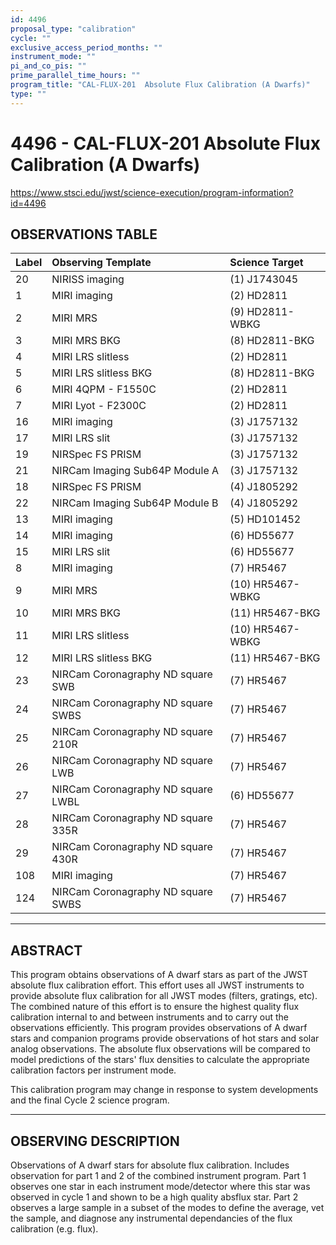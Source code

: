 ```yaml
---
id: 4496
proposal_type: "calibration"
cycle: ""
exclusive_access_period_months: ""
instrument_mode: ""
pi_and_co_pis: ""
prime_parallel_time_hours: ""
program_title: "CAL-FLUX-201  Absolute Flux Calibration (A Dwarfs)"
type: ""
---
```

# 4496 - CAL-FLUX-201  Absolute Flux Calibration (A Dwarfs)
https://www.stsci.edu/jwst/science-execution/program-information?id=4496
## OBSERVATIONS TABLE
| Label | Observing Template                          | Science Target         |
| :---- | :------------------------------------------ | :--------------------- |
| 20    | NIRISS imaging                              | (1) J1743045           |
| 1     | MIRI imaging                                | (2) HD2811             |
| 2     | MIRI MRS                                    | (9) HD2811-WBKG        |
| 3     | MIRI MRS BKG                                | (8) HD2811-BKG         |
| 4     | MIRI LRS slitless                           | (2) HD2811             |
| 5     | MIRI LRS slitless BKG                       | (8) HD2811-BKG         |
| 6     | MIRI 4QPM - F1550C                          | (2) HD2811             |
| 7     | MIRI Lyot - F2300C                          | (2) HD2811             |
| 16    | MIRI imaging                                | (3) J1757132           |
| 17    | MIRI LRS slit                               | (3) J1757132           |
| 19    | NIRSpec FS PRISM                            | (3) J1757132           |
| 21    | NIRCam Imaging Sub64P Module A              | (3) J1757132           |
| 18    | NIRSpec FS PRISM                            | (4) J1805292           |
| 22    | NIRCam Imaging Sub64P Module B              | (4) J1805292           |
| 13    | MIRI imaging                                | (5) HD101452           |
| 14    | MIRI imaging                                | (6) HD55677            |
| 15    | MIRI LRS slit                               | (6) HD55677            |
| 8     | MIRI imaging                                | (7) HR5467             |
| 9     | MIRI MRS                                    | (10) HR5467-WBKG       |
| 10    | MIRI MRS BKG                                | (11) HR5467-BKG        |
| 11    | MIRI LRS slitless                           | (10) HR5467-WBKG       |
| 12    | MIRI LRS slitless BKG                       | (11) HR5467-BKG        |
| 23    | NIRCam Coronagraphy ND square SWB           | (7) HR5467             |
| 24    | NIRCam Coronagraphy ND square SWBS          | (7) HR5467             |
| 25    | NIRCam Coronagraphy ND square 210R          | (7) HR5467             |
| 26    | NIRCam Coronagraphy ND square LWB           | (7) HR5467             |
| 27    | NIRCam Coronagraphy ND square LWBL          | (6) HD55677            |
| 28    | NIRCam Coronagraphy ND square 335R          | (7) HR5467             |
| 29    | NIRCam Coronagraphy ND square 430R          | (7) HR5467             |
| 108   | MIRI imaging                                | (7) HR5467             |
| 124   | NIRCam Coronagraphy ND square SWBS          | (7) HR5467             |

---

## ABSTRACT

This program obtains observations of A dwarf stars as part of the JWST absolute flux calibration effort. This effort uses all JWST instruments to provide absolute flux calibration for all JWST modes (filters, gratings, etc). The combined nature of this effort is to ensure the highest quality flux calibration internal to and between instruments and to carry out the observations efficiently. This program provides observations of A dwarf stars and companion programs provide observations of hot stars and solar analog observations. The absolute flux observations will be compared to model predictions of the stars' flux densities to calculate the appropriate calibration factors per instrument mode.

This calibration program may change in response to system developments and the final Cycle 2 science program.

---

## OBSERVING DESCRIPTION

Observations of A dwarf stars for absolute flux calibration. Includes observation for part 1 and 2 of the combined instrument program. Part 1 observes one star in each instrument mode/detector where this star was observed in cycle 1 and shown to be a high quality absflux star. Part 2 observes a large sample in a subset of the modes to define the average, vet the sample, and diagnose any instrumental dependancies of the flux calibration (e.g. flux).